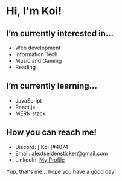 # Hi, I'm Koi!

## I’m currently interested in...
- Web development
- Information Tech
- Music and Gaming
- Reading

## I’m currently learning...
- JavaScript
- React.js
- MERN stack

## How you can reach me!
- Discord: [ Koi ]#4074
- Email: alextseidensticker@gmail.com
- LinkedIn: [My Profile](https://www.linkedin.com/in/alex-koi-seidensticker/)

Yup, that's me... hope you have a good day!
